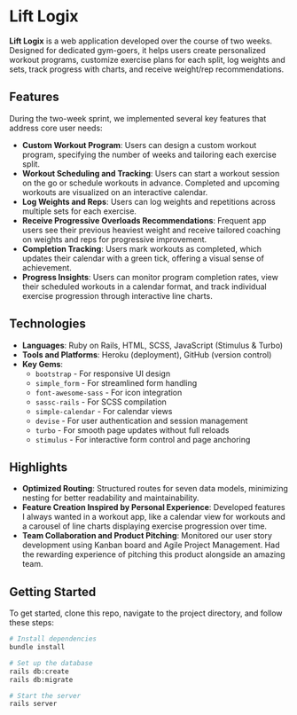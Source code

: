 # **Lift Logix**

**Lift Logix** is a web application developed over the course of two weeks. Designed for dedicated gym-goers, it helps users create personalized workout programs, customize exercise plans for each split, log weights and sets, track progress with charts, and receive weight/rep recommendations.

## **Features**

During the two-week sprint, we implemented several key features that address core user needs:

- **Custom Workout Program**: Users can design a custom workout program, specifying the number of weeks and tailoring each exercise split.
- **Workout Scheduling and Tracking**: Users can start a workout session on the go or schedule workouts in advance. Completed and upcoming workouts are visualized on an interactive calendar.
- **Log Weights and Reps**: Users can log weights and repetitions across multiple sets for each exercise.
- **Receive Progressive Overloads Recommendations**: Frequent app users see their previous heaviest weight and receive tailored coaching on weights and reps for progressive improvement.
- **Completion Tracking**: Users mark workouts as completed, which updates their calendar with a green tick, offering a visual sense of achievement.
- **Progress Insights**: Users can monitor program completion rates, view their scheduled workouts in a calendar format, and track individual exercise progression through interactive line charts.

## **Technologies**

- **Languages**: Ruby on Rails, HTML, SCSS, JavaScript (Stimulus & Turbo)
- **Tools and Platforms**: Heroku (deployment), GitHub (version control)
- **Key Gems**: 
  - `bootstrap` - For responsive UI design
  - `simple_form` - For streamlined form handling
  - `font-awesome-sass` - For icon integration
  - `sassc-rails` - For SCSS compilation
  - `simple-calendar` - For calendar views
  - `devise` - For user authentication and session management
  - `turbo` - For smooth page updates without full reloads
  - `stimulus` - For interactive form control and page anchoring

## **Highlights**

- **Optimized Routing**: Structured routes for seven data models, minimizing nesting for better readability and maintainability.
- **Feature Creation Inspired by Personal Experience**: Developed features I always wanted in a workout app, like a calendar view for workouts and a carousel of line charts displaying exercise progression over time.
- **Team Collaboration and Product Pitching**: Monitored our user story development using Kanban board and Agile Project Management. Had the rewarding experience of pitching this product alongside an amazing team.

## **Getting Started**

To get started, clone this repo, navigate to the project directory, and follow these steps:

```bash
# Install dependencies
bundle install

# Set up the database
rails db:create
rails db:migrate

# Start the server
rails server

